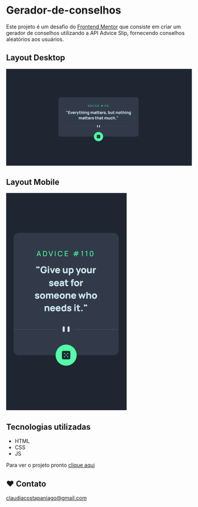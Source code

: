 # Gerador-de-conselhos

Este projeto é um desafio do [Frontend Mentor](https://www.frontendmentor.io/challenges/advice-generator-app-QdUG-13db) que consiste em criar um gerador de conselhos utilizando a  API Advice Slip, fornecendo conselhos aleatórios aos usuários.

## Layout Desktop    

![desktop](src/img/Desktop.png)
 

## Layout Mobile    
![mobile](src/img/mobile.png)

## Tecnologias utilizadas

- HTML
- CSS
- JS

Para ver o projeto pronto [clique aqui ](https://gerador-de-conselhos-five.vercel.app/)

## ❤️ Contato
claudiacostapaniago@gmail.com
